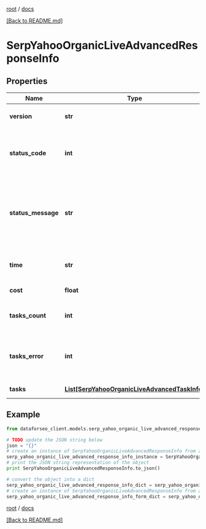 [root](./../ "root") / [docs](./ "docs")

[[Back to README.md]](./../README.md "[Back to README.md]")

# SerpYahooOrganicLiveAdvancedResponseInfo

## Properties

Name | Type | Description | Notes
------------ | ------------- | ------------- | -------------
**version** | **str** | the current version of the API | [optional]
**status_code** | **int** | general status code you can find the full list of the response codes here | [optional]
**status_message** | **str** | general informational message you can find the full list of general informational messages here | [optional]
**time** | **str** | total execution time, seconds | [optional]
**cost** | **float** | total tasks cost, USD | [optional]
**tasks_count** | **int** | the number of tasks in the tasks array | [optional]
**tasks_error** | **int** | the number of tasks in the tasks array returned with an error | [optional]
**tasks** | [**List[SerpYahooOrganicLiveAdvancedTaskInfo]**](SerpYahooOrganicLiveAdvancedTaskInfo.md) | array of tasks | [optional]

## Example

```python
from dataforseo_client.models.serp_yahoo_organic_live_advanced_response_info import SerpYahooOrganicLiveAdvancedResponseInfo

# TODO update the JSON string below
json = "{}"
# create an instance of SerpYahooOrganicLiveAdvancedResponseInfo from a JSON string
serp_yahoo_organic_live_advanced_response_info_instance = SerpYahooOrganicLiveAdvancedResponseInfo.from_json(json)
# print the JSON string representation of the object
print SerpYahooOrganicLiveAdvancedResponseInfo.to_json()

# convert the object into a dict
serp_yahoo_organic_live_advanced_response_info_dict = serp_yahoo_organic_live_advanced_response_info_instance.to_dict()
# create an instance of SerpYahooOrganicLiveAdvancedResponseInfo from a dict
serp_yahoo_organic_live_advanced_response_info_form_dict = serp_yahoo_organic_live_advanced_response_info.from_dict(serp_yahoo_organic_live_advanced_response_info_dict)
```

  

[root](./../ "root") / [docs](./ "docs")

[[Back to README.md]](./../README.md "[Back to README.md]")